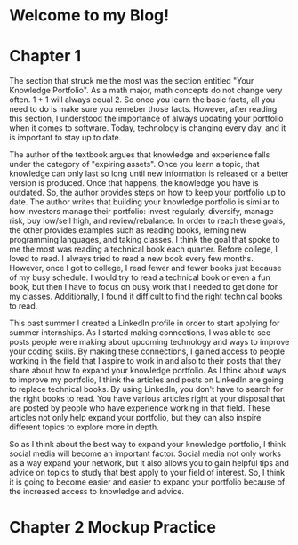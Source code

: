 # Welcome to my Blog!

<html>
  <body>
    <h1> Chapter 1 </h1>
  </body>
  <p> The section that struck me the most was the section entitled "Your Knowledge Portfolio". As a math major, math concepts do not change very often. 1 + 1 will always equal 2. So once you learn the basic facts, all you need to do is make sure you remeber those facts. However, after reading this section, I understood the importance of always updating your portfolio when it comes to software. Today, technology is changing every day, and it is important to stay up to date.</p>
    
  <p>The author of the textbook argues that knowledge and experience falls under the category of "expiring assets". Once you    learn a topic, that knowledge can only last so long until new information is released or a better version is produced. Once that happens, the knowledge you have is outdated. So, the author provides steps on how to keep your portfolio up to date. 
The author writes that building your knowledge portfolio is similar to how investors manage their portfolio: invest regularly, diversify, manage risk, buy low/sell high, and review/rebalance. In order to reach these goals, the other provides examples such as reading books, lerning new programming languages, and taking classes. I think the goal that spoke to me the most was reading a technical book each quarter. Before college, I loved to read. I always tried to read a new book every few months. However, once I got to college, I read fewer and fewer books just because of my busy schedule. I would try to read a technical book or even a fun book, but then I have to focus on busy work that I needed to get done for my classes. Additionally, I found it difficult to find the right technical books to read.</p>

  <p>This past summer I created a LinkedIn profile in order to start applying for summer internships. As I started making connections, I was able to see posts people were making about upcoming technology and ways to improve your coding skills. By making these connections, I gained access to people working in the field that I aspire to work in and also to their posts that they share about how to expand your knowledge portfolio. As I think about ways to improve my portfolio, I think the articles and posts on LinkedIn are going to replace technical books. By using LinkedIn, you don't have to search for the right books to read. You have various articles right at your disposal that are posted by people who have experience working in that field. These articles not only help expand your portfolio, but they can also inspire different topics to explore more in depth.</p>
  
  <p>So as I think about the best way to expand your knowledge portfolio, I think social media will become an important factor. Social media not only works as a way expand your network, but it also allows you to gain helpful tips and advice on topics to study that best apply to your field of interest. So, I think it is going to become easier and easier to expand your portfolio because of the increased access to knowledge and advice.</p>
  
  <body>
    <h1> Chapter 2 Mockup Practice </h1>
  </body>
  
 


</html>
    
